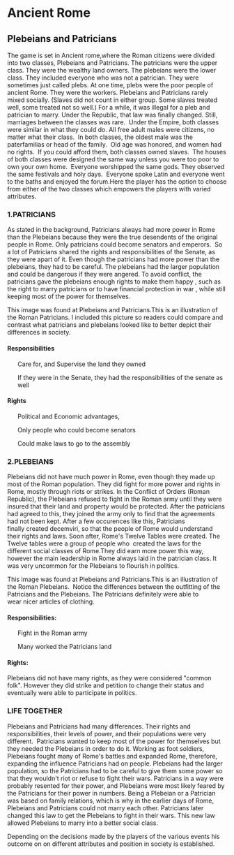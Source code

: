 <h1> Ancient Rome </h1>
<h2> Plebeians and Patricians </h2>
<p>The game is set in Ancient rome,where the Roman citizens were divided into two classes, Plebeians and Patricians.
The patricians were the upper class. They were the wealthy land owners.
The plebeians were the lower class. They included everyone who was not a patrician. They were sometimes just called plebs. At one time, plebs were the poor people of ancient Rome. They were the workers. Plebeians and Patricians rarely mixed socially. (Slaves did not count in either group. Some slaves treated well, some treated not so well.)
For a while, it was illegal for a pleb and patrician to marry. Under the Republic, that law was finally changed. Still, marriages between the classes was rare. 
Under the Empire, both classes were similar in what they could do. All free adult males were citizens, no matter what their class.  In both classes, the oldest male was the paterfamilias or head of the family.  Old age was honored, and women had no rights.  If you could afford them, both classes owned slaves.  The houses of both classes were designed the same way unless you were too poor to own your own home.  Everyone worshipped the same gods. They observed the same festivals and holy days.  Everyone spoke Latin and everyone went to the baths and enjoyed the forum.Here the player has the option to choose from either of the two classes which empowers the players with varied attributes.</p>
<h3>1.PATRICIANS</h3>
<p>As stated in the background, Patricians always had more power in Rome than the Plebeians because they were the true desendents of the original people in Rome. Only patricians could become senators and emperors.  So a lot of Patricians shared the rights and responsibilities of the Senate, as they were apart of it. Even though the patricians had more power than the plebeians, they had to be careful. The plebeians had the larger population and could be dangerous if they were angered. To avoid conflict, the patricians gave the plebeians enough rights to make them happy , such as the right to marry patricians or to have financial protection in war , while still keeping most of the power for themselves. 

This image was found at Plebeians and Patricians.This is an illustration of the Roman Patricians. I included this picture so readers could compare and contrast what patricians and plebeians looked like to better depict their differences in society.
<h4>Responsibilities</h4>
<ul>Care for, and Supervise the land they owned</ul>
<ul>If they were in the Senate, they had the responsibilities of the senate as well</ul>
<h4>Rights</h4>
<ul>Political and Economic advantages,</ul>
<ul>Only people who could become senators</ul>
<ul>Could make laws to go to the assembly</ul>

<h3>2.PLEBEIANS</h3>
<p>Plebeians did not have much power in Rome, even though they made up most of the Roman population. They did fight for more power and rights in Rome, mostly through riots or strikes. In the Conflict of Orders (Roman Republic), the Plebeians refused to fight in the Roman army until they were insured that their land and property would be protected. After the patricians had agreed to this, they joined the army only to find that the agreements had not been kept. After a few occurences like this, Patricians finally created decemviri, so that the people of Rome would understand their rights and laws. Soon after, Rome's Twelve Tables were created. The Twelve tables were a group of people who  created the laws for the different social classes of Rome.They did earn more power this way, however the main leadership in Rome always laid in the patrician class. It was very uncommon for the Plebeians to flourish in politics.
 

This image was found at Plebeians and Patricians.This is an illustration of the Roman Plebeians.  Notice the differences between the outfitting of the Patricians and the Plebeians. The Patricians definitely were able to wear nicer articles of clothing.</p>
<h4>Responsibilities:</h4>
<ul>Fight in the Roman army</ul>
<ul>Many worked the Patricians land</ul>
<h4>Rights:</h4>
<p>Plebeians did not have many rights, as they were considered "common folk". However they did strike and petition to change their status and eventually were able to participate in politics.
<h3>LIFE TOGETHER</h3>
<p>Plebeians and Patricians had many differences. Their rights and responsibilities, their levels of power, and their populations were very different.  Patricians wanted to keep most of the power for themselves but they needed the Plebeians in order to do it. Working as foot soldiers, Plebeians fought many of Rome's battles and expanded Rome, therefore, expanding the influence Patricians had on people. Plebeians had the larger population, so the Patricians had to be careful to give them some power so that they wouldn't riot or refuse to fight their wars. Patricians in a way were probably resented for their power, and Plebeians were most likely feared by the Patricians for their power in numbers. Being a Plebeian or a Patrician was based on family relations, which is why in the earlier days of Rome, Plebeians and Patricians could not marry each other. Patricians later changed this law to get the Plebeians to fight in their wars. This new law allowed Plebeians to marry into a better social class.</p>
Depending on the decisions made by the players of the various events his outcome on on different attributes and position in society is established.</p>
